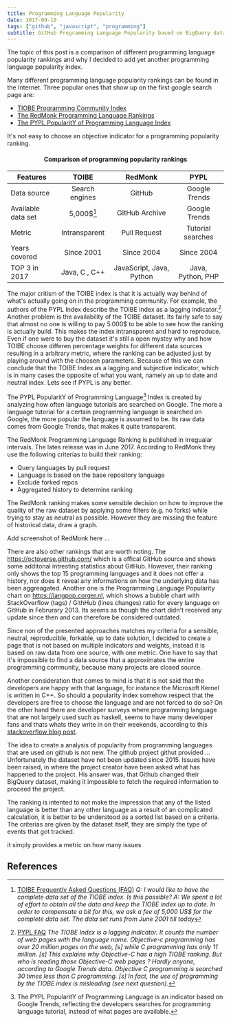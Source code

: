 ```yaml
---
title: Programming Language Popularity
date: 2017-09-10
tags: ["github", "javascript", "programming"]
subtitle: GitHub Programming Language Popularity based on BigQuery data
---
```


The topic of this post is a comparison of different programming language popularity rankings and why I decided to add yet another programming language popularity index.

Many different programming language popularity rankings can be found in the Internet. Three popular ones that show up on the first google search page are:

* [TIOBE Programming Community Index](//tiobe.com/tiobe-index/)
* [The RedMonk Programming Language Rankings](//redmonk.com/sogrady/2016/07/20/language-rankings-6-16/)
* [The PYPL PopularitY of Programming Language Index](//pypl.github.io/PYPL.html)

It's not easy to choose an objective indicator for a programming popularity ranking.

#### <center>Comparison of programming popularity rankings</center>

| Features           | TOIBE           | RedMonk                  | PYPL              |
| -------------      | :-------------: | :-------------:          | :-----:           |
| Data source        | Search engines  | GitHub                   | Google Trends     |
| Available data set | 5,000$[^toibe]  | GitHub Archive           | Google Trends     |
| Metric             | Intransparent   | Pull Request             | Tutorial searches |
| Years covered      | Since 2001      | Since 2004               | Since 2004        |
| TOP 3 in 2017      | Java, C , C++   | JavaScript, Java, Python | Java, Python, PHP |

The major critism of the TOIBE index is that it is actually way behind of what's actually going on in the programming community. For example, the authors of the PYPL Index describe the TOIBE index as a lagging indicator.[^pypldiff] Another problem is the availability of the TOIBE dataset. Its fairly safe to say that almost no one is willing to pay 5.000$ to be able to see how the ranking is actually build. This makes the index intransparent and hard to reproduce. Even if one were to buy the dataset it's still a open mystey why and how TOIBE choose differen percentage weights for different data sources resulting in a arbitrary metric, where the ranking can be adjusted just by playing around with the choosen parameters. Because of this we can conclude that the TOIBE Index as a lagging and subjective indicator, which is in many cases the opposite of what you want, namely an up to date and neutral index. Lets see if PYPL is any better.

The PYPL PopularitY of Programming Language[^pypl] Index is created by analyzing how often language tutorials are searched on Google. The more a language tutorial for a certain programming language is searched on Google, the more popular the language is assumed to be. Its raw data comes from Google Trends, that makes it quite transparent.

The RedMonk Programming Language Ranking is published in irregualar intervals. The lates release was in June 2017. According to RedMonk they use the following criterias to build their ranking:

* Query languages by pull request
* Language is based on the base repository language
* Exclude forked repos
* Aggregated history to determine ranking

The RedMonk ranking makes some sensible decision on how to improve the quality of the raw dataset by applying some filters (e.g. no forks) while trying to stay as neutral as possible. However they are missing the feature of historical data, draw a graph.

Add screenshot of RedMonk here ...

There are also other rankings that are worth noting. The https://octoverse.github.com/ which is a offical GitHub source and shows some additonal intresting statistics about GitHub. However, their ranking only shows the top 15 programming languages and it does not offer a history, nor does it reveal any informations on how the underlying data has been aggreagated. Another one is the Programming Language Popularity chart on https://langpop.corger.nl, which shows a bubble chart with StackOverflow (tags) / GithHub (lines changes) ratio for every language on GitHub in Februrary 2013. Its seems as though the chart didn't received any update since then and can therefore be considered outdated.

Since non of the presented approaches matches my criteria for a sensible, neutral, reproducible, forkable, up to date solution, I decided to create a page that is not based on multiple indicators and weights, instead it is based on raw data from one source, with one metric. One have to say that it's impossible to find a data source that a approximates the entire programming community, because many projects are closed source.

Another consideration that comes to mind is that it is not said that the developers are happy with that language, for instance the Microsoft Kernel is written in C++. So should a popularity index somehow respect that the developers are free to choose the language and are not forced to do so? On the other hand there are developer surveys where programming language that are not largely used such as haskell, seems to have many developer fans and thats whats they write in on their weekends, according to this [stackoverflow blog post](https://stackoverflow.blog/2017/02/07/what-programming-languages-weekends/).

The idea to create a analysis of popularity from programming languages that are used on github is not new. The github project githut provided ... 
Unfortunately the dataset have not been updated since 2015. Issues have been raised, in where the project creator have been asked what has happened to the project. His answer was, that Github changed their BigQuery dataset, making it impossible to fetch the required information to proceed the project.

The ranking is intented to not make the impression that any of the listed language is better than any other language as a result of an complicated calculation, it is better to be understood as a sorted list based on a criteria. The criterias are given by the dataset itself, they are simply the type of events that got tracked.

it simply provides a metric on how many issues


## References
[^pypl]: The PYPL PopularitY of Programming Language is an indicator based on Google Trends, reflecting the developers searches for programming language tutorial, instead of what pages are available.
[^toibe]: [TOIBE Frequently Asked Questions (FAQ)](https://www.tiobe.com/tiobe-index/)
*Q: I would like to have the complete data set of the TIOBE index. Is this possible?*
*A: We spent a lot of effort to obtain all the data and keep the TIOBE index up to date. In order to compensate a bit for this, we ask a fee of 5,000 US$ for the complete data set. The data set runs from June 2001 till today*
[^pypldiff]: [PYPL FAQ](http://pypl.github.io/PYPL.html)
*The TIOBE Index is a lagging indicator. It counts the number of web pages with the language name. Objective-c programming has over 20 million pages on the web, [s] while C programming has only 11 million. [s] This explains why Objective-C has a high TIOBE ranking. But who is reading those Objective-C web pages ? Hardly anyone, according to Google Trends data. Objective C programming is searched 30 times less than C programming. [s] In fact, the use of programming by the TIOBE index is misleading (see next question).*


